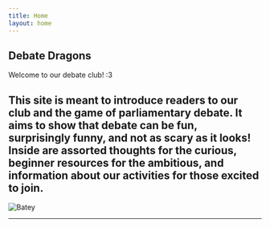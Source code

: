 ```yaml
---
title: Home
layout: home
---
```


## Debate Dragons
Welcome to our debate club! :3

This site is meant to introduce readers to our club and the game of parliamentary debate. It aims to show that debate can be fun, surprisingly funny, and not as scary as it looks! Inside are assorted thoughts for the curious, beginner resources for the ambitious, and information about our activities for those excited to join. 
----

![Batey](/debate-dragons/assets/images/batey.webp)

----

[Just the Docs]: https://just-the-docs.github.io/just-the-docs/
[GitHub Pages]: https://docs.github.com/en/pages
[README]: https://github.com/just-the-docs/just-the-docs-template/blob/main/README.md
[Jekyll]: https://jekyllrb.com
[GitHub Pages / Actions workflow]: https://github.blog/changelog/2022-07-27-github-pages-custom-github-actions-workflows-beta/
[use this template]: https://github.com/just-the-docs/just-the-docs-template/generate
